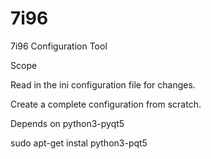 # 7i96
7i96 Configuration Tool

Scope

Read in the ini configuration file for changes.

Create a complete configuration from scratch.

Depends on python3-pyqt5

sudo apt-get instal python3-pqt5
